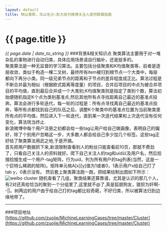 ```yaml
---
layout: default
title: 物以类聚，鸟以毛分:彭大叔为微博关注人提供联姻指南 
---
```

# {{ page.title }}
*{{ page.date | date_to_string }}*
###背景&相关知识点
聚类算法主要用于对一堆杂乱的事物进行自动归类，具体应用场景请自行脑补，还是挺多的。   
聚类算法是一种无监督的学习算法。主要包括分级聚类和K均值聚类等，前者是逐层收敛，类似于构造一棵二叉树，最终所有item被归到根节点一个大类中，每层都向下再分小类。同一级兄弟节点的距离和子节点的差异程度成正比。算法过程是不断合并最为相似（根据欧式距离等度量）的项目，合并后项目的中点为被合并项目的平均值，直到最后合并成一个大类别;K均值聚类则是指定了类别个数，算法初始便随机指定K个点为类别基准点,然后其他所有点寻找距离自己最近的基准点投奔。算法会进行多轮迭代，每一轮的过程是：所有点寻找离自己最近的基准点投奔，等所有点都找到自己的队伍之后，调整K个聚类中的基准点位置为当前聚类里所有点的平均值，然后进入下一轮迭代，直到某一次迭代结果和上次迭代没有任何变化，算法咣当终止.   
新浪微博中每个用户注册之初都会给一些tag让用户给自己做画像，表明自己的偏好，除了个别用户忽略这一步，大多数人都会给自己多少加几个标签。这些tag正好给了聚类算法用武之地,于是开搞。   
首先把用户数据抓下来,新浪限制查看别人的粉丝只能查看前10页，那就不费劲了，只看自己关注人的资料就好。爬下自己关注人的tag和uid以及用户名，然后拾掇拾掇生成一个用户-tag矩阵，行为uid，列为所有用户的tag列表(当然，这是一个巨特么稀疏的矩阵)。矩阵单元格A[x][y]值为1或者0，1表示用户x给自己打了tab y，0表示没有。
然后套上聚类算法跑一跑，把结果绘制出图如下所示：
![weibo cluster](http://zuojie.github.io/demo/ml_1.jpg)
随机查看了几组，聚类结果还算靠谱，尤其是认识的那几个人，有2对还真给恰当的聚到一个分组里了,这里就不@了,真是狐朋狗友，狼狈为奸啊- -||。树两边的用户由于给自己打的tag都比较奇葩，不好归类，所以被算法归到边缘地带了。

___

###项目地址
[https://github.com/zuojie/MichineLearningCases/tree/master/Cluster](https://github.com/zuojie/MichineLearningCases/tree/master/Cluster)
